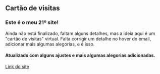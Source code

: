 ## Cartão de visitas
### Este é o meu 21º site!

Ainda não está finalizado, faltam alguns detalhes, mas a ideia aqui é um "cartão de visitas" virtual. Falta corrigir um detalhe no hover do email, adicionar mais algumas alegorias, e é isso.

#### Atualizado com alguns ajustes e mais algumas alegorias adicionadas.

[Link do site](https://arcmarcos.netlify.app/sites/21_profilecard/index.html)
